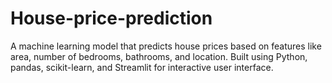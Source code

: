 # House-price-prediction
A machine learning model that predicts house prices based on features like area, number of bedrooms, bathrooms, and location. Built using Python, pandas, scikit-learn, and Streamlit for interactive user interface.
